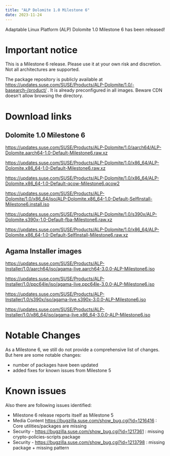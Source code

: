 ```yaml
---
title: "ALP Dolomite 1.0 Milestone 6"
date: 2023-11-24
---
```

Adaptable Linux Platform (ALP) Dolomite 1.0 Milestone 6 has been released!

# Important notice

This is a Milestone 6 release. Please use it at your own risk and discretion. Not all architectures are supported.

The package repository is publicly available at https://updates.suse.com/SUSE/Products/ALP-Dolomite/1.0/-basearch-/product/ . It is already preconfigured in all images. Beware CDN doesn't allow browsing the directory.

# Download links

## Dolomite 1.0 Milestone 6

https://updates.suse.com/SUSE/Products/ALP-Dolomite/1.0/aarch64/ALP-Dolomite.aarch64-1.0-Default-Milestone6.raw.xz 

https://updates.suse.com/SUSE/Products/ALP-Dolomite/1.0/x86_64/ALP-Dolomite.x86_64-1.0-Default-Milestone6.raw.xz  

https://updates.suse.com/SUSE/Products/ALP-Dolomite/1.0/x86_64/ALP-Dolomite.x86_64-1.0-Default-qcow-Milestone6.qcow2  

https://updates.suse.com/SUSE/Products/ALP-Dolomite/1.0/x86_64/iso/ALP-Dolomite.x86_64-1.0-Default-SelfInstall-Milestone6.install.iso  

https://updates.suse.com/SUSE/Products/ALP-Dolomite/1.0/s390x/ALP-Dolomite.s390x-1.0-Default-fba-Milestone6.raw.xz  

https://updates.suse.com/SUSE/Products/ALP-Dolomite/1.0/x86_64/ALP-Dolomite.x86_64-1.0-Default-SelfInstall-Milestone6.raw.xz  

## Agama Installer images

https://updates.suse.com/SUSE/Products/ALP-Installer/1.0/aarch64/iso/agama-live.aarch64-3.0.0-ALP-Milestone6.iso 

https://updates.suse.com/SUSE/Products/ALP-Installer/1.0/ppc64le/iso/agama-live.ppc64le-3.0.0-ALP-Milestone6.iso 

https://updates.suse.com/SUSE/Products/ALP-Installer/1.0/s390x/iso/agama-live.s390x-3.0.0-ALP-Milestone6.iso 

https://updates.suse.com/SUSE/Products/ALP-Installer/1.0/x86_64/iso/agama-live.x86_64-3.0.0-ALP-Milestone6.iso 

# Notable Changes

As a Milestone 6, we still do not provide a comprehensive list of changes. But here are some notable changes:

* number of packages have been updated
* added fixes for known issues from Milestone 5

# Known issues

Also there are following issues identified:

* Milestone 6 release reports itself as Milestone 5
* Media Content https://bugzilla.suse.com/show_bug.cgi?id=1216416 : Core utilities/packages are missing
* Security - https://bugzilla.suse.com/show_bug.cgi?id=1217361 : missing crypto-policies-scripts package
* Security - https://bugzilla.suse.com/show_bug.cgi?id=1213798 : missing package + missing pattern
